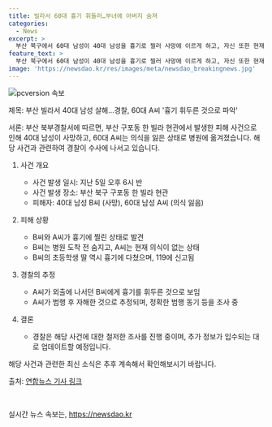```yaml
---
title: 빌라서 60대 흉기 휘둘러…부녀에 아버지 숨져
categories:
  - News
excerpt: >
  부산 북구에서 60대 남성이 40대 남성을 흉기로 찔러 사망에 이르게 하고, 자신 또한 현재 의식이 없는 상태로 발견되었습니다. 경찰은 A씨가 범행 후 자해한 것으로 추정하고, 동기를 조사 중에 있습니다. 사건 현장에서는 피해자의 딸도 흉기에 다쳤으며, 경찰이 상황을 계속 수사 중에 있습니다. #부산살인 #빌라살인 #부녀
feature_text: >
  부산 북구에서 60대 남성이 40대 남성을 흉기로 찔러 사망에 이르게 하고, 자신 또한 현재 의식이 없는 상태로 발견되었습니다. 경찰은 A씨가 범행 후 자해한 것으로 추정하고, 동기를 조사 중에 있습니다. 사건 현장에서는 피해자의 딸도 흉기에 다쳤으며, 경찰이 상황을 계속 수사 중에 있습니다. #부산살인 #빌라살인 #부녀
image: 'https://newsdao.kr/res/images/meta/newsdao_breakingnews.jpg'
---
```


<p><img src="https://newsdao.kr/res/images/meta/newsdao_breakingnews.jpg" alt="pcversion 속보" /></p>

<p>제목: 부산 빌라서 40대 남성 살해…경찰, 60대 A씨 '흉기 휘두른 것으로 파악'</p>

<p>서론:
부산 북부경찰서에 따르면, 부산 구포동 한 빌라 현관에서 발생한 피해 사건으로 인해 40대 남성이 사망하고, 60대 A씨는 의식을 잃은 상태로 병원에 옮겨졌습니다. 해당 사건과 관련하여 경찰이 수사에 나서고 있습니다.</p>

<ol>
<li><p>사건 개요</p>

<ul>
<li>사건 발생 일시: 지난 5일 오후 6시 반</li>
<li>사건 발생 장소: 부산 북구 구포동 한 빌라 현관</li>
<li>피해자: 40대 남성 B씨 (사망), 60대 남성 A씨 (의식 잃음)</li>
</ul></li>
<li><p>피해 상황</p>

<ul>
<li>B씨와 A씨가 흉기에 찔린 상태로 발견</li>
<li>B씨는 병원 도착 전 숨지고, A씨는 현재 의식이 없는 상태</li>
<li>B씨의 초등학생 딸 역시 흉기에 다쳤으며, 119에 신고됨</li>
</ul></li>
<li><p>경찰의 추정</p>

<ul>
<li>A씨가 외출에 나서던 B씨에게 흉기를 휘두른 것으로 보임</li>
<li>A씨가 범행 후 자해한 것으로 추정되며, 정확한 범행 동기 등을 조사 중</li>
</ul></li>
<li><p>결론</p>

<ul>
<li>경찰은 해당 사건에 대한 철저한 조사를 진행 중이며, 추가 정보가 입수되는 대로 업데이트할 예정입니다.</li>
</ul></li>
</ol>

<p>해당 사건과 관련한 최신 소식은 추후 계속해서 확인해보시기 바랍니다.</p>

<p>출처:
<a href="https://www.yna.co.kr/view/AKR20210806090351051?input=1195m">연합뉴스 기사 링크</a></p>

<p data-ke-size="size16">&nbsp;</p>
실시간 뉴스 속보는, <a href="https://newsdao.kr" rel="dofollow">https://newsdao.kr</a>


